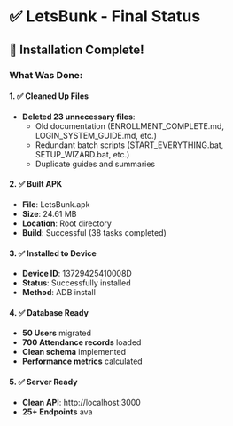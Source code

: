 # ✅ LetsBunk - Final Status

## 🎉 Installation Complete!

### What Was Done:

#### 1. ✅ Cleaned Up Files
- **Deleted 23 unnecessary files**:
  - Old documentation (ENROLLMENT_COMPLETE.md, LOGIN_SYSTEM_GUIDE.md, etc.)
  - Redundant batch scripts (START_EVERYTHING.bat, SETUP_WIZARD.bat, etc.)
  - Duplicate guides and summaries

#### 2. ✅ Built APK
- **File**: LetsBunk.apk
- **Size**: 24.61 MB
- **Location**: Root directory
- **Build**: Successful (38 tasks completed)

#### 3. ✅ Installed to Device
- **Device ID**: 13729425410008D
- **Status**: Successfully installed
- **Method**: ADB install

#### 4. ✅ Database Ready
- **50 Users** migrated
- **700 Attendance records** loaded
- **Clean schema** implemented
- **Performance metrics** calculated

#### 5. ✅ Server Ready
- **Clean API**: http://localhost:3000
- **25+ Endpoints** ava